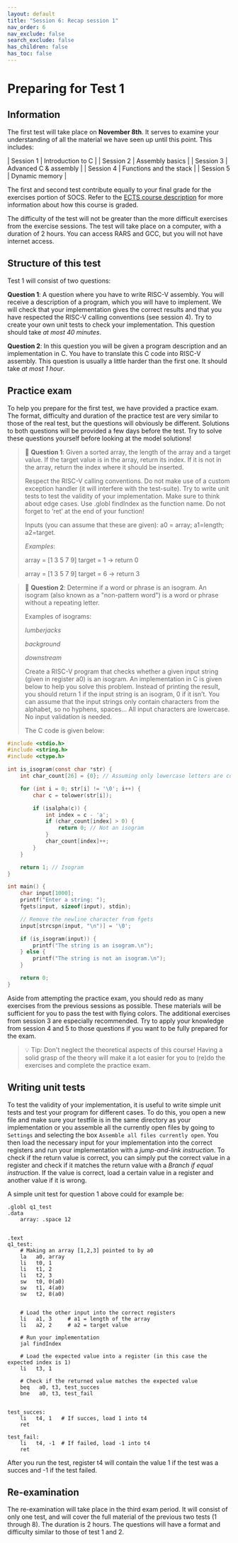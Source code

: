 ```yaml
---
layout: default
title: "Session 6: Recap session 1"
nav_order: 6
nav_exclude: false
search_exclude: false
has_children: false
has_toc: false
---
```


# Preparing for Test 1
## Information
The first test will take place on **November 8th**. It serves to examine your understanding of all the material we have seen up until this point. This includes:

| Session 1  | Introduction to C  |
| Session 2 | Assembly basics |
| Session 3 | Advanced C & assembly |
| Session 4 | Functions and the stack |
| Session 5 | Dynamic memory |

The first and second test contribute equally to your final grade for the exercises portion of SOCS. Refer to the [ECTS course description](https://onderwijsaanbod.kuleuven.be/syllabi/n/G0Q33CN.htm#activetab=doelstellingen_idp994368) for more information about how this course is graded.

The difficulty of the test will not be greater than the more difficult exercises from the exercise sessions. The test will take place on a computer, with a duration of 2 hours. You can access RARS and GCC, but you will not have internet access.

## Structure of this test
Test 1 will consist of two questions:

**Question 1**: A question where you have to write RISC-V assembly. You will receive a description of a program, which you will have to implement. We will check that your implementation gives the correct results and that you have respected the RISC-V calling conventions (see session 4). Try to create your own unit tests to check your implementation. This question should take *at most 40 minutes*.

**Question 2**: In this question you will be given a program description and an implementation in C. You have to translate this C code into RISC-V assembly. This question is usually a little harder than the first one. It should take *at most 1 hour*.
## Practice exam
To help you prepare for the first test, we have provided a practice exam. The format, difficulty and duration of the practice test are very similar to those of the real test, but the questions will obviously be different. Solutions to both questions will be provided a few days before the test. Try to solve these questions yourself before looking at the model solutions!

> :pencil: **Question 1**: Given a sorted array, the length of the array and a target value. If the target value is in the array,
> return its index. If it is not in the array, return the index where it should be inserted.
>
> Respect the RISC-V calling conventions. Do not make use of a custom exception handler (it will interfere with the test-suite). Try to write unit tests to test the validity of your implementation. Make sure to think about edge cases. Use .globl findIndex as the function name. Do not forget to ‘ret’ at the end of your function!
>
>
> Inputs (you can assume that these are given): a0 = array; a1=length; a2=target.
>
> *Examples*:
>
>    array = [1 3 5 7 9]
>    target = 1
>    -> return 0
>    
>    array = [1 3 5 7 9]
>    target = 6
>    -> return 3


> :pencil: **Question 2**: Determine if a word or phrase is an isogram.
> An isogram (also known as a "non-pattern word") is a word or phrase without a repeating letter.
>
>
> Examples of isograms:
>
>   *lumberjacks*
>
>   *background*
>
>   *downstream*
>
> Create a RISC-V program that checks whether a given input string (given in register a0) is an isogram. 
> An implementation in C is given below to help you solve this problem. Instead of printing the result, 
> you should return 1 if the input string is an isogram, 0 if it isn’t. 
> You can assume that the input strings only contain characters from the alphabet, so no hyphens, spaces… All input characters
> are lowercase. No input validation is needed.
>
> The C code is given below:


```c
#include <stdio.h>
#include <string.h>
#include <ctype.h>

int is_isogram(const char *str) {
	int char_count[26] = {0}; // Assuming only lowercase letters are considered

	for (int i = 0; str[i] != '\0'; i++) {
    	char c = tolower(str[i]);

    	if (isalpha(c)) {
        	int index = c - 'a';
        	if (char_count[index] > 0) {
            	return 0; // Not an isogram
        	}
        	char_count[index]++;
    	}
	}

	return 1; // Isogram
}

int main() {
	char input[1000];
	printf("Enter a string: ");
	fgets(input, sizeof(input), stdin);

	// Remove the newline character from fgets
	input[strcspn(input, "\n")] = '\0';

	if (is_isogram(input)) {
    	printf("The string is an isogram.\n");
	} else {
    	printf("The string is not an isogram.\n");
	}

	return 0;
}
```


Aside from attempting the practice exam, you should redo as many exercises from the previous sessions as possible. These materials will be sufficient for you to pass the test with flying colors. The additional exercises from session 3 are especially recommended. Try to apply your knowledge from session 4 and 5 to those questions if you want to be fully prepared for the exam.

> :bulb: Tip: Don't neglect the theoretical aspects of this course! 
> Having a solid grasp of the theory will make it a lot easier for you to
> (re)do the exercises and complete the practice exam.

## Writing unit tests
To test the validity of your implementation, it is useful to write simple unit tests and test your program for different cases. To do this, you open a new file and make sure your testfile is in the same directory as your implementation or you assemble all the currently open files by going to `Settings` and selecting the box `Assemble all files currently open`. You then load the necessary input for your implementation into the correct registers and run your implementation with a *jump-and-link instruction*. To check if the return value is correct, you can simply put the correct value in a register and check if it matches the return value with a *Branch if equal instruction*. If the value is correct, load a certain value in a register and another value if it is wrong.

A simple unit test for question 1 above could for example be:

```text
.globl q1_test
.data
    array: .space 12


.text
q1_test:
    # Making an array [1,2,3] pointed to by a0
    la   a0, array
    li   t0, 1
    li   t1, 2
    li   t2, 3 
    sw   t0, 0(a0)
    sw   t1, 4(a0)
    sw   t2, 8(a0) 
    
    
    # Load the other input into the correct registers
    li   a1, 3     # a1 = length of the array
    li   a2, 2     # a2 = target value
    
    # Run your implementation
    jal findIndex
    
    # Load the expected value into a register (in this case the expected index is 1)
    li   t3, 1
    
    # Check if the returned value matches the expected value
    beq   a0, t3, test_succes
    bne   a0, t3, test_fail
    
    
test_succes:
    li   t4, 1   # If succes, load 1 into t4
    ret

test_fail:
    li   t4, -1  # If failed, load -1 into t4
    ret

```
After you run the test, register t4 will contain the value 1 if the test was a succes and -1 if the test failed.

## Re-examination
The re-examination will take place in the third exam period. It will consist of only one test, and will cover the full material of the previous two tests (1 through 8). The duration is 2 hours. The questions will have a format and difficulty similar to those of test 1 and 2.
